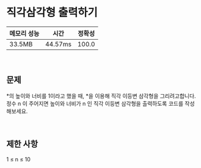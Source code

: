 # 직각삼각형 출력하기

| 메모리 성능 | 시간 | 정확성 |
| ---- | ---- | ---- |
| 33.5MB | 44.57ms | 100.0 |

<br />

## 문제

*의 높이와 너비를 1이라고 했을 때, *을 이용해 직각 이등변 삼각형을 그리려고합니다. 정수 n 이 주어지면 높이와 너비가 n 인 직각 이등변 삼각형을 출력하도록 코드를 작성해보세요.

<br />

## 제한 사항
1 ≤ n ≤ 10